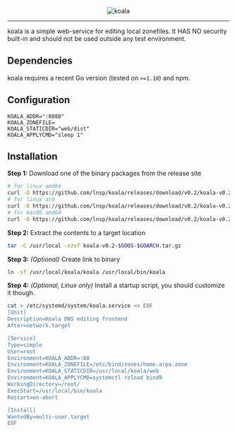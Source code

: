 <p align="center">
<img src="https://user-images.githubusercontent.com/3391295/41180459-9f4527da-6b6e-11e8-8296-0979a1fc174b.png" alt="koala">
</p>
<hr>
koala is a simple web-service for editing local zonefiles. It HAS NO security built-in and should not be used outside any test environment.

## Dependencies
koala requires a recent Go version (tested on `>=1.10`) and npm.

## Configuration
```
KOALA_ADDR=":8080"
KOALA_ZONEFILE=
KOALA_STATICDIR="web/dist"
KOALA_APPLYCMD="sleep 1"
```
## Installation
**Step 1:** Download one of the binary packages from the release site
```bash
# for linux amd64
curl -O https://github.com/lnsp/koala/releases/download/v0.2/koala-v0.2-linux-amd64.tar.gz
# for linux arm
curl -O https://github.com/lnsp/koala/releases/download/v0.2/koala-v0.2-linux-arm.tar.gz
# for macOS amd64
curl -O https://github.com/lnsp/koala/releases/download/v0.2/koala-v0.2-darwin-amd64.tar.gz
```
**Step 2:** Extract the contents to a target location
```bash
tar -C /usr/local -xzvf koala-v0.2-$GOOS-$GOARCH.tar.gz
```
**Step 3:** *(Optional)* Create link to binary
```bash
ln -sf /usr/local/koala/koala /usr/local/bin/koala
```
**Step 4:** *(Optional, Linux only)* Install a startup script, you should customize it though.
```bash
cat > /etc/systemd/system/koala.service << EOF
[Unit]
Description=Koala DNS editing frontend
After=network.target

[Service]
Type=simple
User=root
Environment=KOALA_ADDR=:80
Environment=KOALA_ZONEFILE=/etc/bind/zones/home.arpa.zone
Environment=KOALA_STATICDIR=/usr/local/koala/web
Environment=KOALA_APPLYCMD=systemctl reload bind9
WorkingDirectory=/root/
ExecStart=/usr/local/bin/koala
Restart=on-abort

[Install]
WantedBy=multi-user.target
EOF
```
